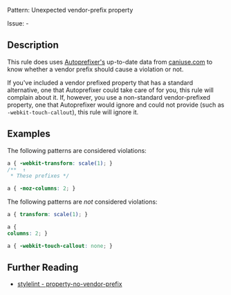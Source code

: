 Pattern: Unexpected vendor-prefix property

Issue: -

## Description

This rule does uses [Autoprefixer's](https://github.com/postcss/autoprefixer) up-to-date data from [caniuse.com](http://caniuse.com/) to know whether a vendor prefix should cause a violation or not. 

If you've included a vendor prefixed property that has a standard alternative, one that Autoprefixer could take care of for you, this rule will complain about it. If, however, you use a non-standard vendor-prefixed property, one that Autoprefixer would ignore and could not provide (such as `-webkit-touch-callout`), this rule will ignore it.

## Examples

The following patterns are considered violations:

```css
a { -webkit-transform: scale(1); }
/**  ↑
 * These prefixes */
```

```css
a { -moz-columns: 2; }
```

The following patterns are *not* considered violations:

```css
a { transform: scale(1); }
```

```css
a {
columns: 2; }
```

```css
a { -webkit-touch-callout: none; }
```

## Further Reading

* [stylelint - property-no-vendor-prefix](https://stylelint.io/user-guide/rules/property-no-vendor-prefix)